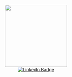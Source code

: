 <div id="header" align="center">
  <img src="https://i.giphy.com/media/v1.Y2lkPTc5MGI3NjExa2dzeHR5N2trbm5tZ3hlNHIzdWJwM29qcGhqdmIxc2Y1ZWoyZ3UxdyZlcD12MV9pbnRlcm5hbF9naWZfYnlfaWQmY3Q9cw/2vN72ia7o9FWOxN8IL/giphy.gif" width="200"/>
</div>

<div id="badges" align='center'>
  <a href="www.linkedin.com/in/abhishek-sharma-957025214">
    <img src="https://img.shields.io/badge/LinkedIn-blue?style=for-the-badge&logo=linkedin&logoColor=white" alt="LinkedIn Badge"/>
  </a>
</div>

<div id='views' aligh="center">
  <img src="https://komarev.com/ghpvc/?username=abhishek19-sh&style=flat-square&color=blue" alt=""/>
</div>
